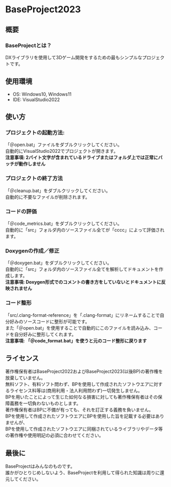 # BaseProject2023
## 概要
### BaseProjectとは？
DXライブラリを使用して3Dゲーム開発をするための最もシンプルなプロジェクトです。<br />

## 使用環境
- OS: Windows10, Windows11
- IDE: VisualStudio2022

## 使い方
### プロジェクトの起動方法:

「＠open.bat」ファイルをダブルクリックしてください。<br />
自動的にVisualStudio2022でプロジェクトが開きます。<br />
<b>注意事項: 2バイト文字が含まれているドライブまたはフォルダ上では正常にバッチが動作しません</b>

### プロジェクトの終了方法

「＠cleanup.bat」をダブルクリックしてください。<br />
自動的に不要なファイルが削除されます。<br />

### コードの評価

「＠code_metrics.bat」をダブルクリックしてください。<br />
自動的に「src」フォルダ内のソースファイル全てが「cccc」によって評価されます。<br />

### Doxygenの作成／修正

「＠doxygen.bat」をダブルクリックしてください。<br />
自動的に「src」フォルダ内のソースファイル全てを解析してドキュメントを作成します。<br />
<b>注意事項: Doxygen形式でのコメントの書き方をしていないとドキュメントに反映されません</b>

### コード整形

「src/.clang-format-reference」を「.clang-format」にリネームすることで自分好みのソースコードに整形が可能です。<br />
また「＠open.bat」を使用することで自動的にこのファイルを読み込み、コードを自分好みに整形してくれます。<br />
<b>注意事項: 「＠code_format.bat」を使うと元のコード整形に戻ります</b>

## ライセンス

著作権保有者はBaseProject2022およびBaseProject2023(以後BP)の著作権を放棄していません。<br />
無料ソフト、有料ソフト問わず、BPを使用して作成されたソフトウエアに対するライセンス料等は(商用利用・法人利用問わず)一切発生しません。<br />
BPを用いたことによって生じた如何なる損害に対しても著作権保有者はその保障義務を一切負わないものとします。<br />
著作権保有者はBPに不備が有っても、それを訂正する義務を負いません。<br />
BPを使用して作成されたソフトウエアにBPを使用した旨を記載する必要はありませんが、<br />
BPを使用して作成されたソフトウエアに同梱されているライブラリやデータ等の著作権や使用明記の必須に合わせてください。

## 最後に
BaseProjectはみんなのものです。<br />
誰かがひとりじめしないよう、BaseProjectを利用して得られた知識は周りに還元してください。<br />
